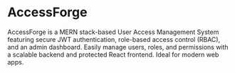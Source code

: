 # AccessForge
AccessForge is a MERN stack-based User Access Management System featuring secure JWT authentication, role-based access control (RBAC), and an admin dashboard. Easily manage users, roles, and permissions with a scalable backend and protected React frontend. Ideal for modern web apps.
